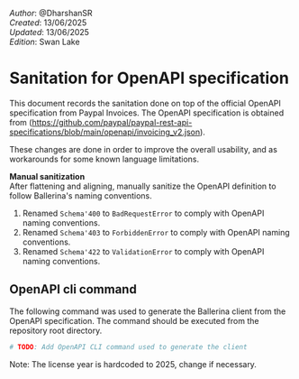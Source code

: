 _Author_:  @DharshanSR \
_Created_: 13/06/2025 \
_Updated_: 13/06/2025 \
_Edition_: Swan Lake

# Sanitation for OpenAPI specification

This document records the sanitation done on top of the official OpenAPI specification from Paypal Invoices. 
The OpenAPI specification is obtained from (https://github.com/paypal/paypal-rest-api-specifications/blob/main/openapi/invoicing_v2.json).

These changes are done in order to improve the overall usability, and as workarounds for some known language limitations.

**Manual sanitization**  
    After flattening and aligning, manually sanitize the OpenAPI definition to follow Ballerina's naming conventions.

1. Renamed `Schema'400` to `BadRequestError` to comply with OpenAPI naming conventions.
2. Renamed `Schema'403` to `ForbiddenError` to comply with OpenAPI naming conventions.
3. Renamed `Schema'422` to `ValidationError` to comply with OpenAPI naming conventions.

## OpenAPI cli command

The following command was used to generate the Ballerina client from the OpenAPI specification. The command should be executed from the repository root directory.

```bash
# TODO: Add OpenAPI CLI command used to generate the client
```
Note: The license year is hardcoded to 2025, change if necessary.
